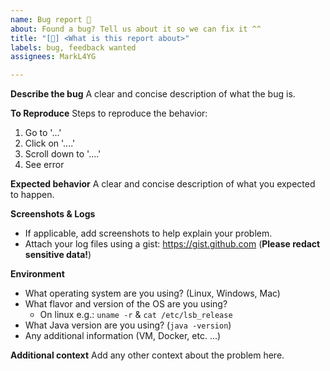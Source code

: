 ```yaml
---
name: Bug report 🚧
about: Found a bug? Tell us about it so we can fix it ^^
title: "[🚧] <What is this report about>"
labels: bug, feedback wanted
assignees: MarkL4YG

---
```


**Describe the bug**
A clear and concise description of what the bug is.

**To Reproduce**
Steps to reproduce the behavior:
1. Go to '...'
2. Click on '....'
3. Scroll down to '....'
4. See error

**Expected behavior**
A clear and concise description of what you expected to happen.

**Screenshots & Logs**
* If applicable, add screenshots to help explain your problem.
* Attach your log files using a gist: https://gist.github.com (__Please redact sensitive data!__)

**Environment**
* What operating system are you using? (Linux, Windows, Mac)
* What flavor and version of the OS are you using?
  * On linux e.g.: ``uname -r`` & ``cat /etc/lsb_release``
* What Java version are you using? (``java -version``)
* Any additional information (VM, Docker, etc. ...)

**Additional context**
Add any other context about the problem here.
